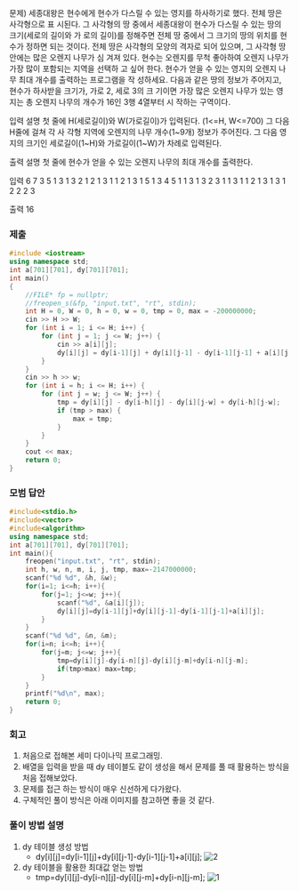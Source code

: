 문제)
세종대왕은 현수에게 현수가 다스릴 수 있는 영지를 하사하기로 했다. 전체 땅은 사각형으로 표
시된다. 그 사각형의 땅 중에서 세종대왕이 현수가 다스릴 수 있는 땅의 크기(세로의 길이와 가
로의 길이)를 정해주면 전체 땅 중에서 그 크기의 땅의 위치를 현수가 정하면 되는 것이다.
전체 땅은 사각형의 모양의 격자로 되어 있으며, 그 사각형 땅 안에는 많은 오렌지 나무가 심
겨져 있다. 현수는 오렌지를 무척 좋아하여 오렌지 나무가 가장 많이 포함되는 지역을 선택하
고 싶어 한다. 현수가 얻을 수 있는 영지의 오렌지 나무 최대 개수를 출력하는 프로그램을 작
성하세요. 다음과 같은 땅의 정보가 주어지고, 현수가 하사받을 크기가, 가로 2, 세로 3의 크
기이면 가장 많은 오렌지 나무가 있는 영지는 총 오렌지 나무의 개수가 16인 3행 4열부터 시
작하는 구역이다.

입력 설명
첫 줄에 H(세로길이)와 W(가로길이)가 입력된다. (1<=H, W<=700) 그 다음 H줄에 걸쳐 각 사
각형 지역에 오렌지의 나무 개수(1~9개) 정보가 주어진다.
그 다음 영지의 크기인 세로길이(1~H)와 가로길이(1~W)가 차례로 입력된다.

출력 설명
첫 줄에 현수가 얻을 수 있는 오렌지 나무의 최대 개수를 출력한다.

입력
6 7
3 5 1 3 1 3 2
1 2 1 3 1 1 2
1 3 1 5 1 3 4
5 1 1 3 1 3 2
3 1 1 3 1 1 2
1 3 1 3 1 2 2
2 3

출력
16

### 제출
``` Cpp
#include <iostream>
using namespace std;
int a[701][701], dy[701][701];
int main()
{
	//FILE* fp = nullptr;
	//freopen_s(&fp, "input.txt", "rt", stdin);
	int H = 0, W = 0, h = 0, w = 0, tmp = 0, max = -200000000;
	cin >> H >> W;
	for (int i = 1; i <= H; i++) {
		for (int j = 1; j <= W; j++) {
			cin >> a[i][j];
			dy[i][j] = dy[i-1][j] + dy[i][j-1] - dy[i-1][j-1] + a[i][j];
		}
	}
	cin >> h >> w;
	for (int i = h; i <= H; i++) {
		for (int j = w; j <= W; j++) {
			tmp = dy[i][j] - dy[i-h][j] - dy[i][j-w] + dy[i-h][j-w];
			if (tmp > max) {
				max = tmp;
			}
		}
	}
	cout << max;
	return 0;
}
```

### 모범 답안
``` Cpp
#include<stdio.h>
#include<vector>
#include<algorithm>
using namespace std;
int a[701][701], dy[701][701];
int main(){
	freopen("input.txt", "rt", stdin);
	int h, w, n, m, i, j, tmp, max=-2147000000;
	scanf("%d %d", &h, &w);
	for(i=1; i<=h; i++){
		for(j=1; j<=w; j++){
			scanf("%d", &a[i][j]);
			dy[i][j]=dy[i-1][j]+dy[i][j-1]-dy[i-1][j-1]+a[i][j];
		}
	}
	scanf("%d %d", &n, &m);
	for(i=n; i<=h; i++){
		for(j=m; j<=w; j++){
			tmp=dy[i][j]-dy[i-n][j]-dy[i][j-m]+dy[i-n][j-m];
			if(tmp>max) max=tmp;		
		}
	}
	printf("%d\n", max);
	return 0;
}
```

### 회고
1. 처음으로 접해본 세미 다이나믹 프로그래밍.
2. 배열을 입력을 받을 때 dy 테이블도 같이 생성을 해서 문제를 풀 때 활용하는 방식을 처음 접해보았다.
3. 문제를 접근 하는 방식이 매우 신선하게 다가왔다.
4. 구체적인 풀이 방식은 아래 이미지를 참고하면 좋을 것 같다.

### 풀이 방법 설명
1. dy 테이블 생성 방법
    - dy[i][j]=dy[i-1][j]+dy[i][j-1]-dy[i-1][j-1]+a[i][j];
    ![2](https://user-images.githubusercontent.com/75019048/169312455-d1127134-ea66-46c9-addc-e0df091c3104.png)
2. dy 테이블을 활용한 최대값 얻는 방법
    - tmp=dy[i][j]-dy[i-n][j]-dy[i][j-m]+dy[i-n][j-m];
    ![1](https://user-images.githubusercontent.com/75019048/169313214-07368173-1b1b-4847-b6c2-657642608375.png)
